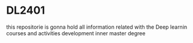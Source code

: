 # DL2401
this repositorie is gonna hold all information related with the Deep learnin courses and activities development inner master degree
